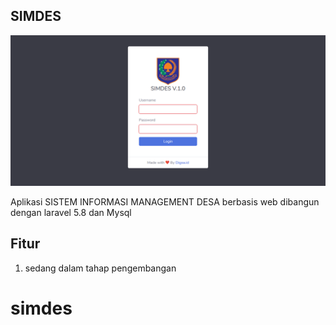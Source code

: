 ## SIMDES

![](screenshoot/Login.png)

Aplikasi SISTEM INFORMASI MANAGEMENT DESA berbasis web dibangun dengan laravel 5.8 dan Mysql

## Fitur

1. sedang dalam tahap pengembangan

# simdes
